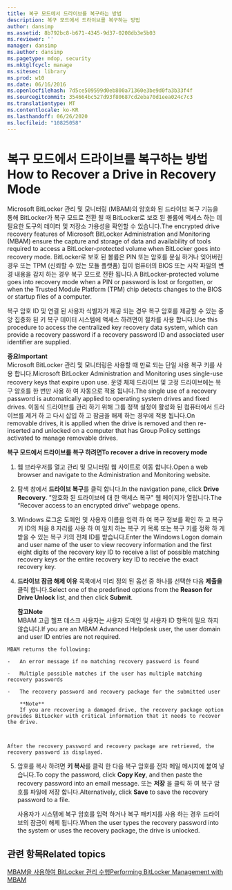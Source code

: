 ```yaml
---
title: 복구 모드에서 드라이브를 복구하는 방법
description: 복구 모드에서 드라이브를 복구하는 방법
author: dansimp
ms.assetid: 8b792bc8-b671-4345-9d37-0208db3e5b03
ms.reviewer: ''
manager: dansimp
ms.author: dansimp
ms.pagetype: mdop, security
ms.mktglfcycl: manage
ms.sitesec: library
ms.prod: w10
ms.date: 06/16/2016
ms.openlocfilehash: 7d5ce509599d0eb800a71360e3be9d0fa3b33f4f
ms.sourcegitcommit: 354664bc527d93f80687cd2eba70d1eea024c7c3
ms.translationtype: MT
ms.contentlocale: ko-KR
ms.lasthandoff: 06/26/2020
ms.locfileid: "10825058"
---
```

# <span data-ttu-id="f644f-103">복구 모드에서 드라이브를 복구하는 방법</span><span class="sxs-lookup"><span data-stu-id="f644f-103">How to Recover a Drive in Recovery Mode</span></span>


<span data-ttu-id="f644f-104">Microsoft BitLocker 관리 및 모니터링 (MBAM)의 암호화 된 드라이브 복구 기능을 통해 BitLocker가 복구 모드로 전환 될 때 BitLocker로 보호 된 볼륨에 액세스 하는 데 필요한 도구의 데이터 및 저장소 가용성을 확인할 수 있습니다.</span><span class="sxs-lookup"><span data-stu-id="f644f-104">The encrypted drive recovery features of Microsoft BitLocker Administration and Monitoring (MBAM) ensure the capture and storage of data and availability of tools required to access a BitLocker-protected volume when BitLocker goes into recovery mode.</span></span> <span data-ttu-id="f644f-105">BitLocker로 보호 된 볼륨은 PIN 또는 암호를 분실 하거나 잊어버린 경우 또는 TPM (신뢰할 수 있는 모듈 플랫폼) 칩이 컴퓨터의 BIOS 또는 시작 파일의 변경 내용을 감지 하는 경우 복구 모드로 전환 됩니다.</span><span class="sxs-lookup"><span data-stu-id="f644f-105">A BitLocker-protected volume goes into recovery mode when a PIN or password is lost or forgotten, or when the Trusted Module Platform (TPM) chip detects changes to the BIOS or startup files of a computer.</span></span>

<span data-ttu-id="f644f-106">복구 암호 ID 및 연결 된 사용자 식별자가 제공 되는 경우 복구 암호를 제공할 수 있는 중앙 집중화 된 키 복구 데이터 시스템에 액세스 하려면이 절차를 사용 합니다.</span><span class="sxs-lookup"><span data-stu-id="f644f-106">Use this procedure to access the centralized key recovery data system, which can provide a recovery password if a recovery password ID and associated user identifier are supplied.</span></span>

**<span data-ttu-id="f644f-107">중요</span><span class="sxs-lookup"><span data-stu-id="f644f-107">Important</span></span>**  
<span data-ttu-id="f644f-108">Microsoft BitLocker 관리 및 모니터링은 사용할 때 만료 되는 단일 사용 복구 키를 사용 합니다.</span><span class="sxs-lookup"><span data-stu-id="f644f-108">Microsoft BitLocker Administration and Monitoring uses single-use recovery keys that expire upon use.</span></span> <span data-ttu-id="f644f-109">운영 체제 드라이브 및 고정 드라이브에는 복구 암호를 한 번만 사용 하 여 자동으로 적용 됩니다.</span><span class="sxs-lookup"><span data-stu-id="f644f-109">The single use of a recovery password is automatically applied to operating system drives and fixed drives.</span></span> <span data-ttu-id="f644f-110">이동식 드라이브를 관리 하기 위해 그룹 정책 설정이 활성화 된 컴퓨터에서 드라이브를 제거 하 고 다시 삽입 하 고 잠금을 해제 하는 경우에 적용 됩니다.</span><span class="sxs-lookup"><span data-stu-id="f644f-110">On removable drives, it is applied when the drive is removed and then re-inserted and unlocked on a computer that has Group Policy settings activated to manage removable drives.</span></span>



**<span data-ttu-id="f644f-111">복구 모드에서 드라이브를 복구 하려면</span><span class="sxs-lookup"><span data-stu-id="f644f-111">To recover a drive in recovery mode</span></span>**

1.  <span data-ttu-id="f644f-112">웹 브라우저를 열고 관리 및 모니터링 웹 사이트로 이동 합니다.</span><span class="sxs-lookup"><span data-stu-id="f644f-112">Open a web browser and navigate to the Administration and Monitoring website.</span></span>

2.  <span data-ttu-id="f644f-113">탐색 창에서 **드라이브 복구**를 클릭 합니다.</span><span class="sxs-lookup"><span data-stu-id="f644f-113">In the navigation pane, click **Drive Recovery**.</span></span> <span data-ttu-id="f644f-114">"암호화 된 드라이브에 대 한 액세스 복구" 웹 페이지가 열립니다.</span><span class="sxs-lookup"><span data-stu-id="f644f-114">The “Recover access to an encrypted drive” webpage opens.</span></span>

3.  <span data-ttu-id="f644f-115">Windows 로그온 도메인 및 사용자 이름을 입력 하 여 복구 정보를 확인 하 고 복구 키 ID의 처음 8 자리를 사용 하 여 일치 하는 복구 키 목록 또는 복구 키를 정확 하 게 받을 수 있는 복구 키의 전체 ID를 받습니다.</span><span class="sxs-lookup"><span data-stu-id="f644f-115">Enter the Windows Logon domain and user name of the user to view recovery information and the first eight digits of the recovery key ID to receive a list of possible matching recovery keys or the entire recovery key ID to receive the exact recovery key.</span></span>

4.  <span data-ttu-id="f644f-116">**드라이브 잠금 해제 이유** 목록에서 미리 정의 된 옵션 중 하나를 선택한 다음 **제출을**클릭 합니다.</span><span class="sxs-lookup"><span data-stu-id="f644f-116">Select one of the predefined options from the **Reason for Drive Unlock** list, and then click **Submit**.</span></span>

    **<span data-ttu-id="f644f-117">참고</span><span class="sxs-lookup"><span data-stu-id="f644f-117">Note</span></span>**  
    <span data-ttu-id="f644f-118">MBAM 고급 헬프 데스크 사용자는 사용자 도메인 및 사용자 ID 항목이 필요 하지 않습니다.</span><span class="sxs-lookup"><span data-stu-id="f644f-118">If you are an MBAM Advanced Helpdesk user, the user domain and user ID entries are not required.</span></span>



~~~
MBAM returns the following:

-   An error message if no matching recovery password is found

-   Multiple possible matches if the user has multiple matching recovery passwords

-   The recovery password and recovery package for the submitted user

    **Note**  
    If you are recovering a damaged drive, the recovery package option provides BitLocker with critical information that it needs to recover the drive.



After the recovery password and recovery package are retrieved, the recovery password is displayed.
~~~

5. <span data-ttu-id="f644f-119">암호를 복사 하려면 **키 복사**를 클릭 한 다음 복구 암호를 전자 메일 메시지에 붙여 넣습니다.</span><span class="sxs-lookup"><span data-stu-id="f644f-119">To copy the password, click **Copy Key**, and then paste the recovery password into an email message.</span></span> <span data-ttu-id="f644f-120">또는 **저장** 을 클릭 하 여 복구 암호를 파일에 저장 합니다.</span><span class="sxs-lookup"><span data-stu-id="f644f-120">Alternatively, click **Save** to save the recovery password to a file.</span></span>

   <span data-ttu-id="f644f-121">사용자가 시스템에 복구 암호를 입력 하거나 복구 패키지를 사용 하는 경우 드라이브의 잠금이 해제 됩니다.</span><span class="sxs-lookup"><span data-stu-id="f644f-121">When the user types the recovery password into the system or uses the recovery package, the drive is unlocked.</span></span>

## <span data-ttu-id="f644f-122">관련 항목</span><span class="sxs-lookup"><span data-stu-id="f644f-122">Related topics</span></span>


[<span data-ttu-id="f644f-123">MBAM을 사용하여 BitLocker 관리 수행</span><span class="sxs-lookup"><span data-stu-id="f644f-123">Performing BitLocker Management with MBAM</span></span>](performing-bitlocker-management-with-mbam-mbam-2.md)









